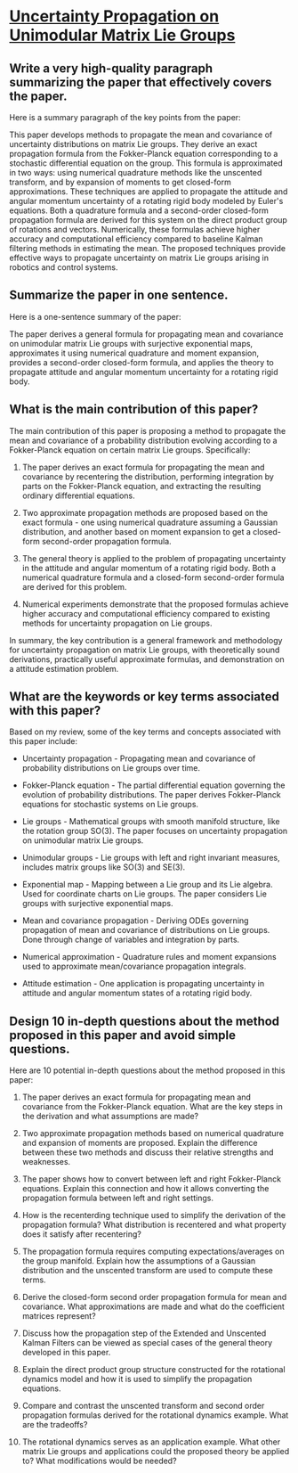 # [Uncertainty Propagation on Unimodular Matrix Lie Groups](https://arxiv.org/abs/2312.03348)

## Write a very high-quality paragraph summarizing the paper that effectively covers the paper.

 Here is a summary paragraph of the key points from the paper:

This paper develops methods to propagate the mean and covariance of uncertainty distributions on matrix Lie groups. They derive an exact propagation formula from the Fokker-Planck equation corresponding to a stochastic differential equation on the group. This formula is approximated in two ways: using numerical quadrature methods like the unscented transform, and by expansion of moments to get closed-form approximations. These techniques are applied to propagate the attitude and angular momentum uncertainty of a rotating rigid body modeled by Euler's equations. Both a quadrature formula and a second-order closed-form propagation formula are derived for this system on the direct product group of rotations and vectors. Numerically, these formulas achieve higher accuracy and computational efficiency compared to baseline Kalman filtering methods in estimating the mean. The proposed techniques provide effective ways to propagate uncertainty on matrix Lie groups arising in robotics and control systems.


## Summarize the paper in one sentence.

 Here is a one-sentence summary of the paper:

The paper derives a general formula for propagating mean and covariance on unimodular matrix Lie groups with surjective exponential maps, approximates it using numerical quadrature and moment expansion, provides a second-order closed-form formula, and applies the theory to propagate attitude and angular momentum uncertainty for a rotating rigid body.


## What is the main contribution of this paper?

 The main contribution of this paper is proposing a method to propagate the mean and covariance of a probability distribution evolving according to a Fokker-Planck equation on certain matrix Lie groups. Specifically:

1) The paper derives an exact formula for propagating the mean and covariance by recentering the distribution, performing integration by parts on the Fokker-Planck equation, and extracting the resulting ordinary differential equations. 

2) Two approximate propagation methods are proposed based on the exact formula - one using numerical quadrature assuming a Gaussian distribution, and another based on moment expansion to get a closed-form second-order propagation formula.

3) The general theory is applied to the problem of propagating uncertainty in the attitude and angular momentum of a rotating rigid body. Both a numerical quadrature formula and a closed-form second-order formula are derived for this problem.

4) Numerical experiments demonstrate that the proposed formulas achieve higher accuracy and computational efficiency compared to existing methods for uncertainty propagation on Lie groups.

In summary, the key contribution is a general framework and methodology for uncertainty propagation on matrix Lie groups, with theoretically sound derivations, practically useful approximate formulas, and demonstration on a attitude estimation problem.


## What are the keywords or key terms associated with this paper?

 Based on my review, some of the key terms and concepts associated with this paper include:

- Uncertainty propagation - Propagating mean and covariance of probability distributions on Lie groups over time.

- Fokker-Planck equation - The partial differential equation governing the evolution of probability distributions. The paper derives Fokker-Planck equations for stochastic systems on Lie groups.

- Lie groups - Mathematical groups with smooth manifold structure, like the rotation group SO(3). The paper focuses on uncertainty propagation on unimodular matrix Lie groups. 

- Unimodular groups - Lie groups with left and right invariant measures, includes matrix groups like SO(3) and SE(3).

- Exponential map - Mapping between a Lie group and its Lie algebra. Used for coordinate charts on Lie groups. The paper considers Lie groups with surjective exponential maps.

- Mean and covariance propagation - Deriving ODEs governing propagation of mean and covariance of distributions on Lie groups. Done through change of variables and integration by parts.  

- Numerical approximation - Quadrature rules and moment expansions used to approximate mean/covariance propagation integrals.

- Attitude estimation - One application is propagating uncertainty in attitude and angular momentum states of a rotating rigid body.


## Design 10 in-depth questions about the method proposed in this paper and avoid simple questions.

 Here are 10 potential in-depth questions about the method proposed in this paper:

1. The paper derives an exact formula for propagating mean and covariance from the Fokker-Planck equation. What are the key steps in the derivation and what assumptions are made? 

2. Two approximate propagation methods based on numerical quadrature and expansion of moments are proposed. Explain the difference between these two methods and discuss their relative strengths and weaknesses. 

3. The paper shows how to convert between left and right Fokker-Planck equations. Explain this connection and how it allows converting the propagation formula between left and right settings. 

4. How is the recenterding technique used to simplify the derivation of the propagation formula? What distribution is recentered and what property does it satisfy after recentering?

5. The propagation formula requires computing expectations/averages on the group manifold. Explain how the assumptions of a Gaussian distribution and the unscented transform are used to compute these terms. 

6. Derive the closed-form second order propagation formula for mean and covariance. What approximations are made and what do the coefficient matrices represent?

7. Discuss how the propagation step of the Extended and Unscented Kalman Filters can be viewed as special cases of the general theory developed in this paper. 

8. Explain the direct product group structure constructed for the rotational dynamics model and how it is used to simplify the propagation equations.

9. Compare and contrast the unscented transform and second order propagation formulas derived for the rotational dynamics example. What are the tradeoffs?

10. The rotational dynamics serves as an application example. What other matrix Lie groups and applications could the proposed theory be applied to? What modifications would be needed?
